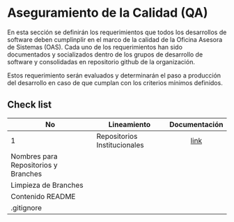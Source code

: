 # Aseguramiento de la Calidad (QA)

En esta sección se definirán los requerimientos que todos los desarrollos de software deben cumplinplir en el marco de la calidad de la Oficina Asesora de Sistemas (OAS). Cada uno de los requerimientos han sido documentados y socializados dentro de los grupos de desarrollo de software y consolidadas en repositorio github de la organización.   

Estos requerimiento serán evaluados y determinarán el paso a producción del desarrollo en caso de que cumplan con los criterios mínimos definidos.

## Check list

No |Lineamiento | Documentación
--- | --- | :---:
1 | Repositorios Institucionales | [link](https://github.com/udistrital/introduccion_oas#2-repositorios-institucionales-herb)
|Nombres para Repositorios y Branches |
|Limpieza de Branches|
|Contenido README|
|.gitignore|
